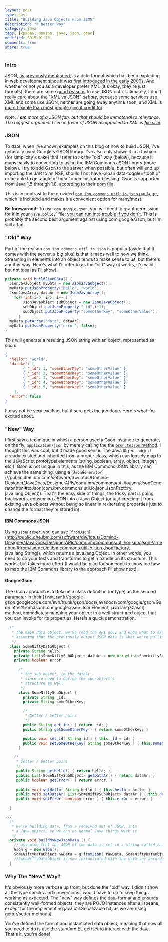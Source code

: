 ```yaml
---
layout: post
type: post
title: "Building Java Objects From JSON"
description: "a better way"
category: java
tags: [xpages, domino, java, json, gson]
modified: 2015-01-23
comments: true
share: true
---
```


### Intro
JSON, <a href="{{ site.url }}/json-with-java-in-xpages">as previously mentioned</a>, is a data format which has been exploding in web development since it was [first introduced in the early 2000s](//en.wikipedia.org/wiki/JSON#History). And whether or not you as a developer prefer XML (it's okay, they're just formats), there are some [good reasons](//blog.mongolab.com/2011/03/why-is-json-so-popular-developers-want-out-of-the-syntax-business/) to use JSON data. Ultimately, I don't really care about the "XML vs JSON" _debate_, because some services use XML and some use JSON, neither are going away anytime soon, and XML is [more flexible than most people give it credit for](//stackoverflow.com/questions/2673367/how-does-json-compare-to-xml-in-terms-of-file-size-and-serialisation-deserialisa/2677498#2677498).

_Note: I **am** more of a JSON fan, but that should be immaterial to relevance. The biggest argument I see in favor of JSON as opposed to XML is [file size](//bit.ly/1CtEpDS)._

### JSON
To date, when I've shown examples on this blog of how to build JSON, I've generally used Google's GSON library. I've also only shown it in a fashion (for simplicity's sake) that I refer to as the "old" way (below), because it maps easily to converting to using the IBM Commons JSON library (more below). I try to add Gson to the server when possible, but often will end up importing the JAR to an NSF, should I not have <span data-toggle="tooltip" or be able to get ahold of them">administrator blessing</span>. Gson is supported from Java 1.5 through 1.8, according to their [pom file](//search.maven.org/#artifactdetails%7Ccom.google.code.gson%7Cgson%7C2.3.1%7Cjar).

This is in contrast to the provided [`com.ibm.commons.util.io.json` package](//public.dhe.ibm.com/software/dw/lotus/Domino-Designer/JavaDocs/DesignerAPIs/com/ibm/commons/util/io/json/package-summary.html), which is included and makes it a convenient option for many/most.

**Be forewarned!** To use `com.google.gson`,  you will need to grant permission for it in your `java.policy`</span>` file; [you can run into trouble if you don't](//stackoverflow.com/questions/15949887/lotus-domino-java-security-issue-using-google-gson). This is probably the second best argument against using com.google.Gson, but I'm still a fan.

### "Old" Way

Part of the reason `com.ibm.commons.util.io.json` is popular (aside that it comes with the server, a big plus) is that it maps well to how we think. Streaming in elements into an object tends to make sense to us, but there's another way. Here's what I'll refer to as the "old" way (it works, it's valid, but not ideal as I'll show).


```java
private void buildJsonData() {
  JsonJavaObject myData = new JsonJavaObject();
  myData.putJsonProperty("hello", "world");
  JsonJavaArray dataAr = new JsonJavaArray();
    for( int i=0; i<5; i++ ) {
        JsonJavaObject subObject = new JsonJavaObject();
        subObject.putJsonProperty("_id",i+1);
        subObject.putJsonProperty("someOtherKey", "someOtherValue");
      }
  myData.putArray("data", dataAr);
  myData.putJsonProperty("error", false);
}
```


This will generate a resulting JSON string with an object, represented as such:


```json
{
  "hello": "world",
  "dataAr": [
        { "_id": 1, "someOtherKey": "someOtherValue" },
        { "_id": 2, "someOtherKey": "someOtherValue" },
        { "_id": 3, "someOtherKey": "someOtherValue" },
        { "_id": 4, "someOtherKey": "someOtherValue" },
        { "_id": 5, "someOtherKey": "someOtherValue" }
    ],
  "error": false
}
```


It may not be very exciting, but it sure gets the job done. Here's what I'm excited about.

### "New" Way
I first saw a technique in which a person used a Gson instance to generate, on the fly, `application/json` by merely calling the  the [`Gson.toJson` method](//google-gson.googlecode.com/svn/trunk/gson/docs/javadocs/com/google/gson/Gson.html#toJson(java.lang.Object)). I thought this was cool, but it made good sense. The Java `Object object` already existed and inherited from a proper class, which can loosely map to the JavaScript prototypal elements (string, boolean, array, object, integer, etc.). Gson is not unique in this, as the IBM Commons JSON library can achieve the same thing, using a [`JsonGenerator`](//public.dhe.ibm.com/software/dw/lotus/Domino-Designer/JavaDocs/DesignerAPIs/com/ibm/commons/util/io/json/JsonGenerator.html#toJson(com.ibm.commons.util.io.json.JsonFactory, java.lang.Object)). That's the easy side of things, the tricky part is going backwards, consuming JSON into a Java Object (or just creating it from existing Java objects without being so linear in re-iterating properties just to change the format they're stored in).


#### IBM Commons JSON
Using [`JsonParser`](http://public.dhe.ibm.com/software/dw/lotus/Domino-Designer/JavaDocs/DesignerAPIs/com/ibm/commons/util/io/json/JsonParser.html), you can use [`fromJson`](http://public.dhe.ibm.com/software/dw/lotus/Domino-Designer/JavaDocs/DesignerAPIs/com/ibm/commons/util/io/json/JsonParser.html#fromJson(com.ibm.commons.util.io.json.JsonFactory, java.lang.String)), which returns a java.lang.Object. In other words, you need to do your tests and transforms to get a handle on its structure. This works, but takes more effort (I would be glad for someone to show me how to map the IBM Commons library to the approach I'll show next).


#### Google Gson
The Gson approach is to take in a class definition (or type) as the second parameter in their [`fromJson`](//google-gson.googlecode.com/svn/trunk/gson/docs/javadocs/com/google/gson/Gson.html#fromJson(com.google.gson.JsonElement, java.lang.Class)) method, immediately mapping your object to a well structured object that you can invoke for its properties. Here's a quick demonstration.


```java
  /*
   * the main data object, we've read the API docs and know what to expect ;-)
   * assuming that the previously output JSON data is what we're pulling off of
   */
  class SomeNiftyDataObject {
    private String hello;
    private List<SomeNiftySubObject> dataAr = new ArrayList<SomeNiftySubObject>();
    private boolean error;

      /*
       * the sub-object, in the dataAr
       * since we need to define the sub-object's
       * structure as well
       */
      class SomeNiftySubObject {
        private String _id;
        private String someOtherKey;

        /*
         * Getter / Setter pairs
         */
        public String get_id() { return _id; }
        public String getSomeOtherKey() { return someOtherKey; }

        public void set_id( String id ) { this._id = id; }
        public void setSomeOtherKey( String someOtherKey ) { this.someOtherKey = someOtherKey; }
      }

    /*
     * Getter / Setter pairs
     */
     public String getHello() { return hello; }
     public List<SomeNiftySubObject> getDataAr() { return dataAr; }
     public boolean getError() { return error; }

     public void setHello( String hello ) { this.hello = hello; }
     public void setDataAr( List<SomeNiftySubObject> dataAr ) { this.dataAr = dataAr; }
     public void setError( boolean error ) { this.error = error; }

  }

...
  /*
   * we're building data, from a received set of JSON, into
   * a Java object, so we can do normal Java things with it
   */
  private void buildMyNewJsonData () {
    // assuming that the JSON of the data is set in a string called rawData
    Gson g = new Gson();
    SomeNiftyDataObject nwData = g.fromJson( rawData, SomeNiftyDataObject.class );
    //SomeNiftyDataObject is now instantiated with the data set according to our class above!
  }
```


### Why The "New" Way?
It's obviously more verbose up front, but done the "old" way, I didn't show all the type checks and conversions I would have to do to keep things working as expected. The "new" way defines the data format and ensures consistently well-formed objects; they are POJO instances after all (beans, except for the implementing java.util.Serializable bit, as we are using getter/setter methods).

You've defined the format and instantiated data object, meaning that now all you need to do is use the standard EL get/set<PropertyName> to interact with the data. That's it, you're done!
